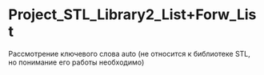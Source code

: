 # Project_STL_Library2_List+Forw_List

Рассмотрение ключевого слова auto (не относится к библиотеке STL, но понимание его работы необходимо)

